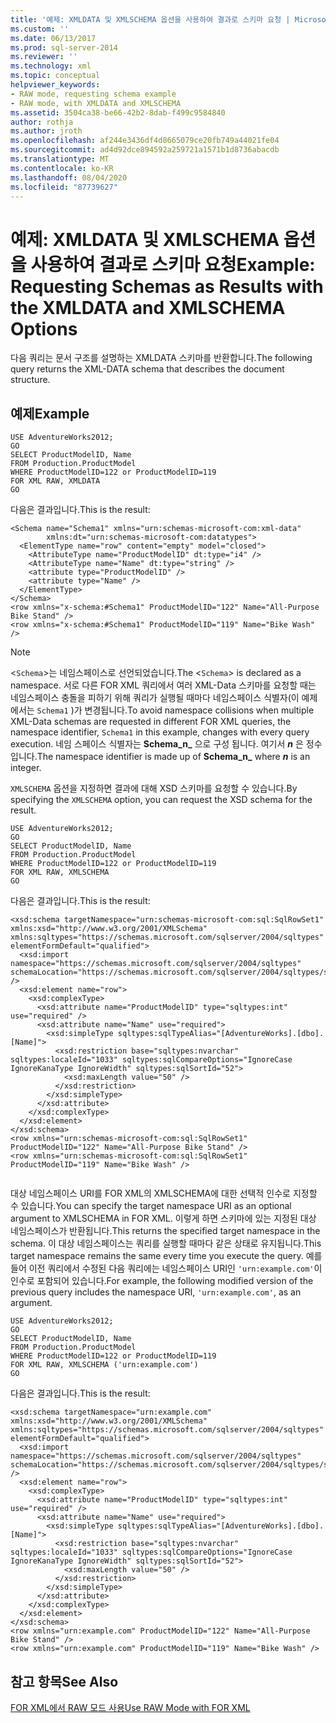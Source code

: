 ```yaml
---
title: '예제: XMLDATA 및 XMLSCHEMA 옵션을 사용하여 결과로 스키마 요청 | Microsoft 문서'
ms.custom: ''
ms.date: 06/13/2017
ms.prod: sql-server-2014
ms.reviewer: ''
ms.technology: xml
ms.topic: conceptual
helpviewer_keywords:
- RAW mode, requesting schema example
- RAW mode, with XMLDATA and XMLSCHEMA
ms.assetid: 3504ca38-be66-42b2-8dab-f499c9584840
author: rothja
ms.author: jroth
ms.openlocfilehash: af244e3436df4d8665079ce20fb749a44021fe04
ms.sourcegitcommit: ad4d92dce894592a259721a1571b1d8736abacdb
ms.translationtype: MT
ms.contentlocale: ko-KR
ms.lasthandoff: 08/04/2020
ms.locfileid: "87739627"
---
```

# <a name="example-requesting-schemas-as-results-with-the-xmldata-and-xmlschema-options"></a><span data-ttu-id="56f06-102">예제: XMLDATA 및 XMLSCHEMA 옵션을 사용하여 결과로 스키마 요청</span><span class="sxs-lookup"><span data-stu-id="56f06-102">Example: Requesting Schemas as Results with the XMLDATA and XMLSCHEMA Options</span></span>
  <span data-ttu-id="56f06-103">다음 쿼리는 문서 구조를 설명하는 XMLDATA 스키마를 반환합니다.</span><span class="sxs-lookup"><span data-stu-id="56f06-103">The following query returns the XML-DATA schema that describes the document structure.</span></span>  
  
## <a name="example"></a><span data-ttu-id="56f06-104">예제</span><span class="sxs-lookup"><span data-stu-id="56f06-104">Example</span></span>  
  
```  
USE AdventureWorks2012;  
GO  
SELECT ProductModelID, Name  
FROM Production.ProductModel  
WHERE ProductModelID=122 or ProductModelID=119  
FOR XML RAW, XMLDATA  
GO  
```  
  
 <span data-ttu-id="56f06-105">다음은 결과입니다.</span><span class="sxs-lookup"><span data-stu-id="56f06-105">This is the result:</span></span>  
  
```  
<Schema name="Schema1" xmlns="urn:schemas-microsoft-com:xml-data"   
        xmlns:dt="urn:schemas-microsoft-com:datatypes">  
  <ElementType name="row" content="empty" model="closed">  
    <AttributeType name="ProductModelID" dt:type="i4" />  
    <AttributeType name="Name" dt:type="string" />  
    <attribute type="ProductModelID" />  
    <attribute type="Name" />  
  </ElementType>  
</Schema>  
<row xmlns="x-schema:#Schema1" ProductModelID="122" Name="All-Purpose Bike Stand" />  
<row xmlns="x-schema:#Schema1" ProductModelID="119" Name="Bike Wash" />  
```  
  
> [!NOTE]
>  <span data-ttu-id="56f06-106"><`Schema`>는 네임스페이스로 선언되었습니다.</span><span class="sxs-lookup"><span data-stu-id="56f06-106">The <`Schema`> is declared as a namespace.</span></span> <span data-ttu-id="56f06-107">서로 다른 FOR XML 쿼리에서 여러 XML-Data 스키마를 요청할 때는 네임스페이스 충돌을 피하기 위해 쿼리가 실행될 때마다 네임스페이스 식별자(이 예제에서는 `Schema1` )가 변경됩니다.</span><span class="sxs-lookup"><span data-stu-id="56f06-107">To avoid namespace collisions when multiple XML-Data schemas are requested in different FOR XML queries, the namespace identifier, `Schema1` in this example, changes with every query execution.</span></span> <span data-ttu-id="56f06-108">네임 스페이스 식별자는 **Schema_n_** 으로 구성 됩니다. 여기서 **_n_** 은 정수입니다.</span><span class="sxs-lookup"><span data-stu-id="56f06-108">The namespace identifier is made up of **Schema_n_** where **_n_** is an integer.</span></span>  
  
 <span data-ttu-id="56f06-109">`XMLSCHEMA` 옵션을 지정하면 결과에 대해 XSD 스키마를 요청할 수 있습니다.</span><span class="sxs-lookup"><span data-stu-id="56f06-109">By specifying the `XMLSCHEMA` option, you can request the XSD schema for the result.</span></span>  
  
```  
USE AdventureWorks2012;  
GO  
SELECT ProductModelID, Name  
FROM Production.ProductModel  
WHERE ProductModelID=122 or ProductModelID=119  
FOR XML RAW, XMLSCHEMA  
GO  
```  
  
 <span data-ttu-id="56f06-110">다음은 결과입니다.</span><span class="sxs-lookup"><span data-stu-id="56f06-110">This is the result:</span></span>  
  
```  
<xsd:schema targetNamespace="urn:schemas-microsoft-com:sql:SqlRowSet1" xmlns:xsd="http://www.w3.org/2001/XMLSchema" xmlns:sqltypes="https://schemas.microsoft.com/sqlserver/2004/sqltypes" elementFormDefault="qualified">  
  <xsd:import namespace="https://schemas.microsoft.com/sqlserver/2004/sqltypes" schemaLocation="https://schemas.microsoft.com/sqlserver/2004/sqltypes/sqltypes.xsd" />  
  <xsd:element name="row">  
    <xsd:complexType>  
      <xsd:attribute name="ProductModelID" type="sqltypes:int" use="required" />  
      <xsd:attribute name="Name" use="required">  
        <xsd:simpleType sqltypes:sqlTypeAlias="[AdventureWorks].[dbo].[Name]">  
          <xsd:restriction base="sqltypes:nvarchar" sqltypes:localeId="1033" sqltypes:sqlCompareOptions="IgnoreCase IgnoreKanaType IgnoreWidth" sqltypes:sqlSortId="52">  
            <xsd:maxLength value="50" />  
          </xsd:restriction>  
        </xsd:simpleType>  
      </xsd:attribute>  
    </xsd:complexType>  
  </xsd:element>  
</xsd:schema>  
<row xmlns="urn:schemas-microsoft-com:sql:SqlRowSet1" ProductModelID="122" Name="All-Purpose Bike Stand" />  
<row xmlns="urn:schemas-microsoft-com:sql:SqlRowSet1" ProductModelID="119" Name="Bike Wash" />  
  
```  
  
 <span data-ttu-id="56f06-111">대상 네임스페이스 URI를 FOR XML의 XMLSCHEMA에 대한 선택적 인수로 지정할 수 있습니다.</span><span class="sxs-lookup"><span data-stu-id="56f06-111">You can specify the target namespace URI as an optional argument to XMLSCHEMA in FOR XML.</span></span> <span data-ttu-id="56f06-112">이렇게 하면 스키마에 있는 지정된 대상 네임스페이스가 반환됩니다.</span><span class="sxs-lookup"><span data-stu-id="56f06-112">This returns the specified target namespace in the schema.</span></span> <span data-ttu-id="56f06-113">이 대상 네임스페이스는 쿼리를 실행할 때마다 같은 상태로 유지됩니다.</span><span class="sxs-lookup"><span data-stu-id="56f06-113">This target namespace remains the same every time you execute the query.</span></span> <span data-ttu-id="56f06-114">예를 들어 이전 쿼리에서 수정된 다음 쿼리에는 네임스페이스 URI인 `'urn:example.com'`이 인수로 포함되어 있습니다.</span><span class="sxs-lookup"><span data-stu-id="56f06-114">For example, the following modified version of the previous query includes the namespace URI, `'urn:example.com'`, as an argument.</span></span>  
  
```  
USE AdventureWorks2012;  
GO  
SELECT ProductModelID, Name  
FROM Production.ProductModel  
WHERE ProductModelID=122 or ProductModelID=119  
FOR XML RAW, XMLSCHEMA ('urn:example.com')  
GO  
```  
  
 <span data-ttu-id="56f06-115">다음은 결과입니다.</span><span class="sxs-lookup"><span data-stu-id="56f06-115">This is the result:</span></span>  
  
```  
<xsd:schema targetNamespace="urn:example.com" xmlns:xsd="http://www.w3.org/2001/XMLSchema" xmlns:sqltypes="https://schemas.microsoft.com/sqlserver/2004/sqltypes" elementFormDefault="qualified">  
  <xsd:import namespace="https://schemas.microsoft.com/sqlserver/2004/sqltypes" schemaLocation="https://schemas.microsoft.com/sqlserver/2004/sqltypes/sqltypes.xsd" />  
  <xsd:element name="row">  
    <xsd:complexType>  
      <xsd:attribute name="ProductModelID" type="sqltypes:int" use="required" />  
      <xsd:attribute name="Name" use="required">  
        <xsd:simpleType sqltypes:sqlTypeAlias="[AdventureWorks].[dbo].[Name]">  
          <xsd:restriction base="sqltypes:nvarchar" sqltypes:localeId="1033" sqltypes:sqlCompareOptions="IgnoreCase IgnoreKanaType IgnoreWidth" sqltypes:sqlSortId="52">  
            <xsd:maxLength value="50" />  
          </xsd:restriction>  
        </xsd:simpleType>  
      </xsd:attribute>  
    </xsd:complexType>  
  </xsd:element>  
</xsd:schema>  
<row xmlns="urn:example.com" ProductModelID="122" Name="All-Purpose Bike Stand" />  
<row xmlns="urn:example.com" ProductModelID="119" Name="Bike Wash" />  
```  
  
## <a name="see-also"></a><span data-ttu-id="56f06-116">참고 항목</span><span class="sxs-lookup"><span data-stu-id="56f06-116">See Also</span></span>  
 [<span data-ttu-id="56f06-117">FOR XML에서 RAW 모드 사용</span><span class="sxs-lookup"><span data-stu-id="56f06-117">Use RAW Mode with FOR XML</span></span>](use-raw-mode-with-for-xml.md)  
  
  
